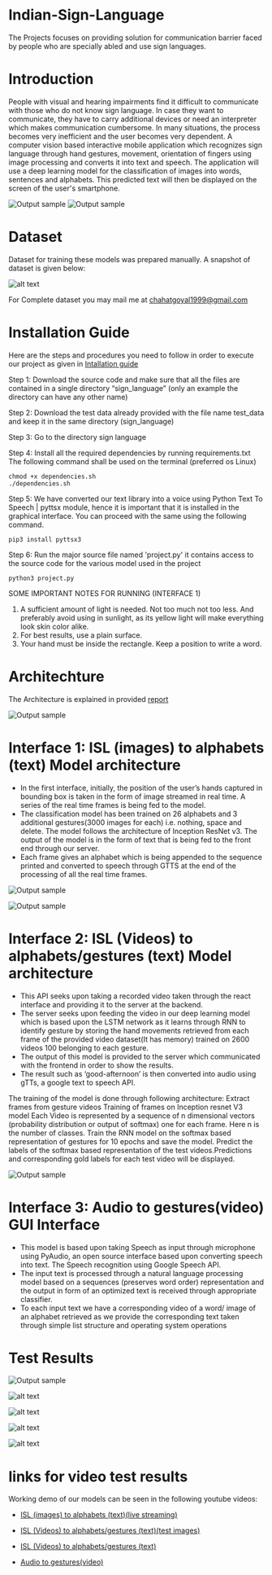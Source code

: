 # Indian-Sign-Language
The Projects focuses on providing solution for communication barrier faced by people who are specially abled and use sign languages.


# Introduction

People with visual and hearing impairments find it difficult to communicate with those who do not know sign language. In case they want to communicate, they have to carry additional devices or need an interpreter which makes communication cumbersome. In many situations, the process becomes very inefficient and the user becomes very dependent.
 A computer vision based interactive mobile application which recognizes sign language through hand gestures, movement, orientation of fingers using image processing and converts it into text and speech. 
The application will use a deep learning model for the classification of images into words, sentences and alphabets. This predicted text will then be displayed on the screen of the user's  smartphone. 

![Output sample](https://github.com/chahatgoyal/Indian-Sign-Language/blob/master/results/gifgifgifgif.gif)
![Output sample](https://github.com/chahatgoyal/Indian-Sign-Language/blob/master/results/ezgif.com-video-to-gif.gif)

# Dataset

Dataset for training these models was prepared manually. A snapshot of dataset is given below:

![alt text](https://github.com/chahatgoyal/Indian-Sign-Language/blob/master/IMAGE_A67.jpg)


For Complete dataset you may mail me at chahatgoyal1999@gmail.com

# Installation Guide
Here are the steps and procedures you need to follow in order to execute our project as given in [Intallation guide](https://github.com/chahatgoyal/Indian-Sign-Language/blob/master/Installation%20Guide.docx)

Step 1: Download the source code and make sure that all the files are contained in a single directory “sign_language” (only an example the directory can have any other name)

Step 2: Download the test data already provided with the file name test_data and keep it in the same directory (sign_language)

Step 3: Go to the directory sign language

Step 4: Install all the required dependencies by running requirements.txt
The following command shall be used on the terminal (preferred os Linux)
```
chmod +x dependencies.sh
./dependencies.sh
```

Step 5: We have converted our text library into a voice using Python Text To Speech | pyttsx module, hence it is important that
it is installed in the graphical interface. You can proceed with the same using the following command.
```
pip3 install pyttsx3
```
Step 6: Run the major source file named 'project.py' it contains access to the source code for the various model used in the project
```
python3 project.py
```

SOME IMPORTANT NOTES FOR RUNNING (INTERFACE 1)
1. A sufficient amount of light is needed. Not too much not too less. And preferably avoid using in sunlight,
 as its yellow light will make everything look skin color alike.
2. For best results, use a plain surface.
3. Your hand must be inside the rectangle. Keep a position to write a word.


# Architechture
The Architecture is explained in provided [report](https://github.com/chahatgoyal/Indian-Sign-Language/blob/master/use_case_architecture%20final%20(2).pptx)

![Output sample](https://github.com/chahatgoyal/Indian-Sign-Language/blob/master/archi/Screenshot%20(5).png)

# Interface 1: ISL (images) to alphabets (text) Model architecture
+ In the first interface, initially, the position of the user’s hands captured in bounding box is taken in the form of image streamed in real time. A series of the real time frames is being fed to the model. 
+ The classification model has been trained on 26 alphabets and 3 additional gestures(3000 images for each) i.e. nothing, space and delete. The model follows the architecture of Inception ResNet v3. The output of the model is in the form of text that is being fed to the front end through our server.
+ Each frame gives an alphabet which is being appended to the sequence printed and converted to speech through GTTS at the end of the processing of all the real time frames.


![Output sample](https://github.com/chahatgoyal/Indian-Sign-Language/blob/master/archi/Screenshot%20(6).png)

![Output sample](https://github.com/chahatgoyal/Indian-Sign-Language/blob/master/archi/Screenshot%20(7).png)

# Interface 2: ISL (Videos) to alphabets/gestures (text) Model architecture
+ This API seeks upon taking a recorded video taken through the react interface and  providing it to the server at the backend.
+ The server seeks upon feeding the video in our deep learning model which is based upon the LSTM network as it learns through RNN to identify gesture by storing the hand movements retrieved from each frame of the provided video dataset(It has memory) trained on 2600 videos 100 belonging to each gesture.
+ The output of this model is provided to the server which communicated with the frontend in order to show the results.
+ The result such as ‘good-afternoon’ is then converted into audio using gTTs, a google text to speech API. 

The training of the model is done through following architecture:
Extract frames from gesture videos
Training of frames on Inception resnet V3 model
Each Video is represented by a sequence of n dimensional vectors (probability distribution or output of softmax) one for each frame. Here n is the number of classes.
Train the RNN model on the softmax based representation of gestures for 10 epochs and save the model.
Predict the labels of the softmax based representation of the test videos.Predictions and corresponding gold labels for each test video will be displayed.

![Output sample](https://github.com/chahatgoyal/Indian-Sign-Language/blob/master/archi/Screenshot%20(8).png)

# Interface 3: Audio to gestures(video) GUI Interface
+ This model is based upon taking  Speech as input through microphone using PyAudio, an open source interface based upon converting speech into text. The Speech recognition using Google Speech API. 
+ The input text is processed through a natural language processing model based on a sequences (preserves word order) representation and the output in form of an optimized text is received through appropriate classifier.
+ To each input text we have a corresponding video of a word/ image of an alphabet retrieved as we provide the corresponding text taken through simple list structure and operating system operations

# Test Results
![Output sample](https://github.com/chahatgoyal/Indian-Sign-Language/blob/master/results/giffff.gif)

![alt text](https://github.com/chahatgoyal/Indian-Sign-Language/blob/master/results/1.PNG)

![alt text](https://github.com/chahatgoyal/Indian-Sign-Language/blob/master/results/2.PNG)

![alt text](https://github.com/chahatgoyal/Indian-Sign-Language/blob/master/results/3.PNG)

![alt text](https://github.com/chahatgoyal/Indian-Sign-Language/blob/master/results/4.PNG)

# links for video test results
Working demo of our models can be seen in the following youtube videos:

+ [ISL (images) to alphabets (text)(live streaming)](https://www.youtube.com/watch?v=d5kGSsQPO-E&feature=youtu.be)

+ [ISL (Videos) to alphabets/gestures (text)(test images)](https://www.youtube.com/watch?v=E1d6CupAJHQ&feature=youtu.be)

+ [ISL (Videos) to alphabets/gestures (text)](https://www.youtube.com/watch?v=bW8oX36kigw&feature=youtu.be)

+ [Audio to gestures(video)](https://www.youtube.com/watch?v=LJ_DwAnrxb0&feature=youtu.be)







